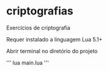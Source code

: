 # criptografias
Exercícios de criptografia

<p>Requer instalado a linguagem Lua 5.1+</p>

<p>Abrir terminal no diretório do projeto</p>

'''
lua main.lua
'''
